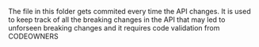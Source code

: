 The file in this folder gets commited every time the API changes. It is used to keep track of all the breaking changes in the API that may led to unforseen breaking changes and it requires code validation from CODEOWNERS
